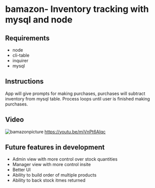 # bamazon- Inventory tracking with mysql and node

## Requirements
  * node
  * cli-table
  * inquirer
  * mysql
  
 ## Instructions
 
App will give prompts for making purchases, purchases will subtract inventory from mysql table. Process loops until user is finished making purchases.

## Video
![bamazonpicture](https://user-images.githubusercontent.com/39473837/47585943-a45d8b00-d913-11e8-8e3c-2e8ab526a77c.gif)
https://youtu.be/miVnPt6AIqc

## Future features in development
* Admin view with more control over stock quantities 
* Manager view with more control insite   
* Better UI 
* Ability to build order of multiple products 
* Ability to back stock itmes returned
